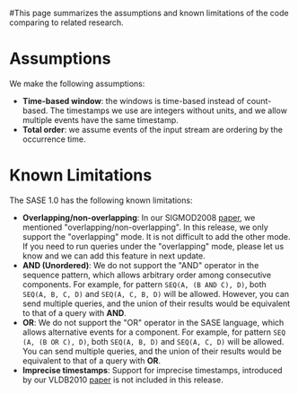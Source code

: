 #This page summarizes the assumptions and known limitations of the code comparing to related research.

# Assumptions #
We make the following assumptions:
  * **Time-based window**: the windows is time-based instead of count-based. The timestamps we use are integers without units, and we allow multiple events have the same timestamp.
  * **Total order**: we assume  events of the input stream are ordering by the occurrence time.

# Known Limitations #
The SASE 1.0 has the following known limitations:
  * **Overlapping/non-overlapping**: In our SIGMOD2008 [paper](http://sase-umass.googlecode.com/files/sase-sigmod08.pdf), we mentioned "overlapping/non-overlapping". In this release, we only support the "overlapping" mode. It is not difficult to add the other mode. If you need to run queries under the "overlapping" mode, please let us know and we can add this feature in next update.
  * **AND (Unordered)**: We do not support the "AND" operator in the sequence pattern, which allows arbitrary order among consecutive components. For example, for pattern `SEQ(A, (B AND C), D)`, both `SEQ(A, B, C, D)` and `SEQ(A, C, B, D)` will be allowed. However, you can send multiple queries, and the union of their results would be equivalent to that of a query with **AND**.
  * **OR**: We do not support the "OR" operator in the SASE language, which allows alternative events for a component. For example, for pattern `SEQ (A, (B OR C), D)`, both `SEQ(A, B, D)` and `SEQ(A, C, D)` will be allowed. You can send multiple queries, and the union of their results would be equivalent to that of a query with **OR**.
  * **Imprecise timestamps**: Support for imprecise timestamps, introduced by our VLDB2010 [paper](http://sase-umass.googlecode.com/files/sase-vldb10.pdf) is not included in this release.